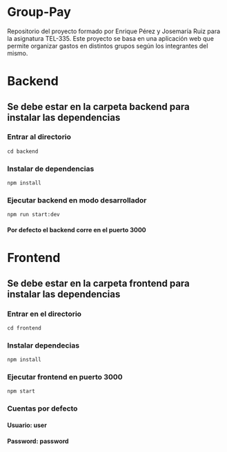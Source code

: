 # Group-Pay

Repositorio del proyecto formado por Enrique Pérez y Josemaría Ruiz para la asignatura TEL-335. Este proyecto se basa en una aplicación web que permite organizar gastos en distintos grupos según los integrantes del mismo.

# Backend
## Se debe estar en la carpeta backend para instalar las dependencias

### Entrar al directorio
`cd backend`

### Instalar de dependencias
`npm install`

### Ejecutar backend en modo desarrollador
`npm run start:dev`

#### Por defecto el backend corre en el puerto 3000

# Frontend

## Se debe estar en la carpeta frontend para instalar las dependencias

### Entrar en el directorio
`cd frontend`

### Instalar dependecias
`npm install`

### Ejecutar frontend en puerto 3000
`npm start`

### Cuentas por defecto

#### Usuario: user
#### Password: password

